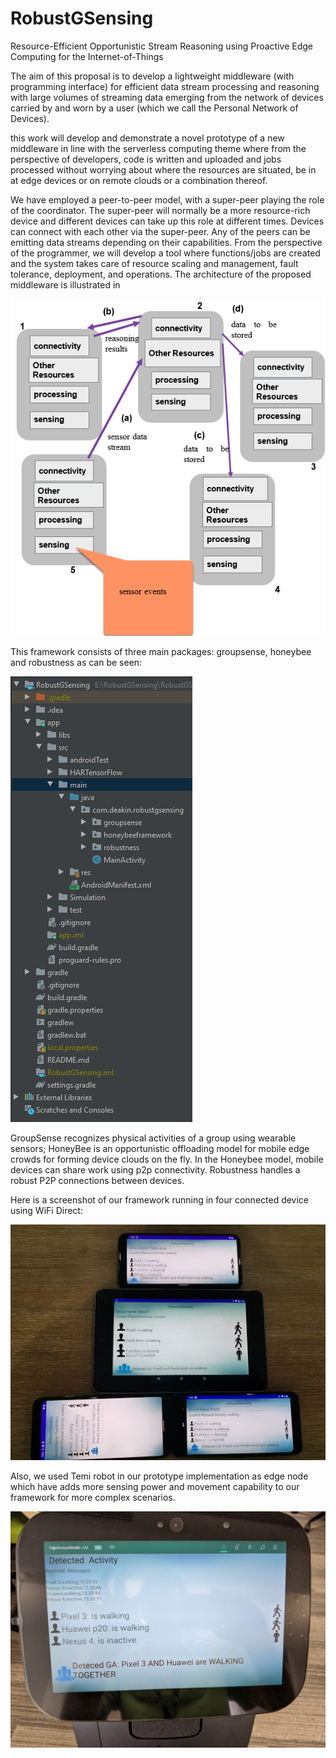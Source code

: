 # RobustGSensing
Resource-Efficient Opportunistic Stream Reasoning using Proactive Edge Computing for the Internet-of-Things



The aim of this proposal is to develop a lightweight middleware (with programming interface) for efficient data stream processing and reasoning with large volumes of streaming data emerging from the network of devices carried by and worn by a user (which we call the Personal Network of Devices).


this work will develop and demonstrate a novel prototype of a new middleware in line with the serverless computing theme where from the perspective of developers, code is written and uploaded and jobs processed without worrying about where the resources are situated, be in at edge devices or on remote clouds or a combination thereof.

We have employed a peer-to-peer model, with a super-peer playing the role of the coordinator. The super-peer will normally be a more resource-rich device and different devices can take up this role at different times. Devices can connect with each other via the super-peer. Any of the peers can be emitting data streams depending on their capabilities. 
From the perspective of the programmer, we will develop a tool where functions/jobs are created and the system takes care of resource scaling and management, fault tolerance, deployment, and operations. The architecture of the proposed middleware is illustrated in

![Alt text](https://github.com/abkenar/RobustGSensing/blob/master/figures/robustgsensing.png "RobustGSensing")


This framework consists of three main packages: groupsense, honeybee and robustness as can be seen: 

![Alt text](https://github.com/abkenar/RobustGSensing/blob/master/figures/packages.png "Project Packages")


GroupSense recognizes physical activities of a group using wearable sensors; HoneyBee is an opportunistic offloading model for mobile edge crowds for forming device clouds on the fly. In the Honeybee model, mobile devices can share work using p2p connectivity. Robustness handles a robust P2P connections between devices.    

Here is a screenshot of our framework running in four connected device using WiFi Direct:

![Alt text](https://github.com/abkenar/RobustGSensing/blob/master/figures/screenshot1.jpg "Screenshot")


Also, we used Temi robot in our prototype implementation as edge node which have adds more sensing power and movement capability to our framework for more complex scenarios.   

![Alt text](https://github.com/abkenar/RobustGSensing/blob/master/figures/screenshot2.jpg "Screenshot")


